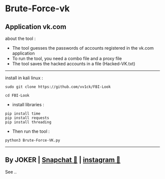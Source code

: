 # Brute-Force-vk
Application vk.com
---------------------
about the tool :
- The tool guesses the passwords of accounts registered in the vk.com application
- To run the tool, you need a combo file and a proxy file
- The tool saves the hacked accounts in a file (Hacked-VK.txt)
---------------------
install in kali linux :
<!--START_SECTION:waka-->
```
sudo git clone https://github.com/vv1ck/FBI-Look
```
<!--END_SECTION:waka-->
<!--START_SECTION:waka-->
```
cd FBI-Look
```
<!--END_SECTION:waka-->
- install libraries :

<!--START_SECTION:waka-->
```
pip install time
pip install requests
pip install threading
```
<!--END_SECTION:waka-->

- Then run the tool :
<!--START_SECTION:waka-->
```
python3 Brute-Force-VK.py
```
<!--END_SECTION:waka-->

---------------------
By JOKER | <a class="" href="https://www.snapchat.com/add/j0k.y?">Snapchat 👻</a> | <a class="" href="https://instagram.com/221298?utm_medium=copy_link">instagram 🔷</a>
---------------------
See ..
